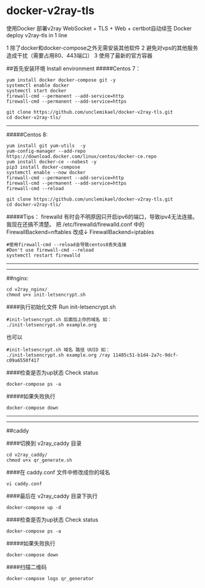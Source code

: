 # docker-v2ray-tls
使用Docker 部署v2ray WebSocket + TLS + Web + certbot自动续签
Docker deploy v2ray-tls in 1 line

1 除了docker和docker-compose之外无需安装其他软件
2 避免对vps的其他服务造成干扰（需要占用80、443端口）
3 使用了最新的官方容器

##首先安装环境 Install environment
#####Centos 7：
```shell
yum install docker docker-compose git -y
systemctl enable docker
systemctl start docker
firewall-cmd --permanent --add-service=http
firewall-cmd --permanent --add-service=https

git clone https://github.com/unclemikael/docker-v2ray-tls.git
cd docker-v2ray-tls/
```

------------


#####Centos 8:
```shell
yum install git yum-utils  -y
yum-config-manager --add-repo https://download.docker.com/linux/centos/docker-ce.repo
yum install docker-ce --nobest -y
pip3 install docker-compose
systemctl enable --now docker
firewall-cmd --permanent --add-service=http
firewall-cmd --permanent --add-service=https
firewall-cmd --reload

git clone https://github.com/unclemikael/docker-v2ray-tls.git
cd docker-v2ray-tls/
```
#####Tips： firewalld 有时会不明原因只开启ipv6的端口，导致ipv4无法连接。我现在还搞不清楚。
把 /etc/firewalld/firewalld.conf 中的
FirewallBackend=nftables
改成&darr;
FirewallBackend=iptables
```shell
#使用firewall-cmd --reload会导致centos8丢失连接
#Don't use firewall-cmd --reload
systemctl restart firewalld
```

------------

------------


##nginx:
```shell
cd v2ray_nginx/
chmod u+x init-letsencrypt.sh
```

####执行初始化文件 Run init-letsencrypt.sh
```shell
#init-letsencrypt.sh 后面加上你的域名 如：
./init-letsencrypt.sh example.org
```
也可以
```shell
#init-letsencrypt.sh 域名 路径 UUID 如：
./init-letsencrypt.sh example.org /ray 11485c51-b1d4-2a7c-9dcf-c09a6550f417
```
####检查是否为up状态 Check status
```shell
docker-compose ps -a
```
#####如果失败执行
```shell
docker-compose down
```

------------

------------

##caddy

####切换到 v2ray_caddy 目录
```shell
cd v2ray_caddy/
chmod u+x qr_generate.sh
```
####在 caddy.conf 文件中修改成你的域名
```shell
vi caddy.conf
```
####最后在 v2ray_caddy 目录下执行
```shell
docker-compose up -d
```
####检查是否为up状态 Check status
```shell
docker-compose ps -a
```
#####如果失败执行
```shell
docker-compose down
```
####扫描二维码
```shell
docker-compose logs qr_generator
```